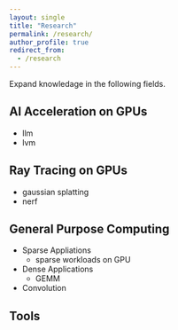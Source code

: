 ```yaml
---
layout: single 
title: "Research"
permalink: /research/
author_profile: true
redirect_from: 
  - /research
---
```


Expand knowledage in the following fields.

## AI Acceleration on GPUs 
* llm 
* lvm 



## Ray Tracing on GPUs
* gaussian splatting 
* nerf


## General Purpose Computing
* Sparse Appliations
	* sparse workloads on GPU 
* Dense Applications 
	* GEMM
* Convolution 

## Tools 
